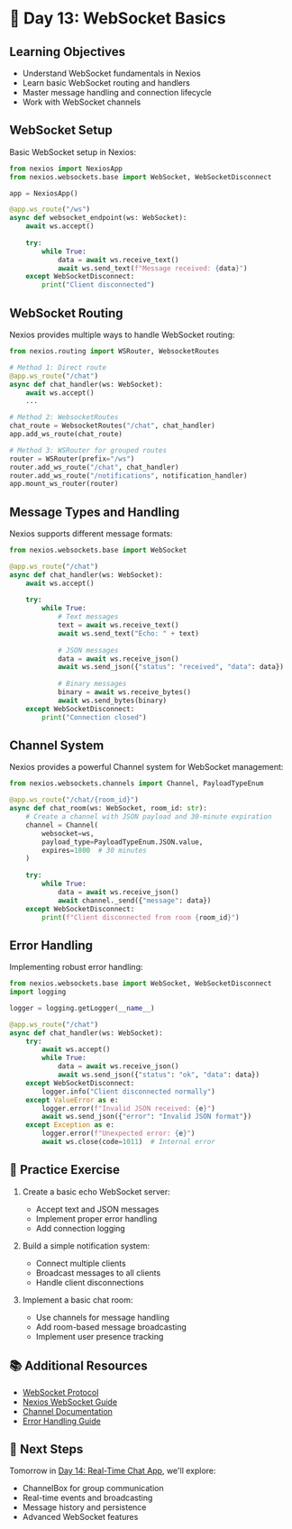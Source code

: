 # 🚀 Day 13: WebSocket Basics

## Learning Objectives
- Understand WebSocket fundamentals in Nexios
- Learn basic WebSocket routing and handlers
- Master message handling and connection lifecycle
- Work with WebSocket channels

## WebSocket Setup

Basic WebSocket setup in Nexios:

```python
from nexios import NexiosApp
from nexios.websockets.base import WebSocket, WebSocketDisconnect

app = NexiosApp()

@app.ws_route("/ws")
async def websocket_endpoint(ws: WebSocket):
    await ws.accept()
    
    try:
        while True:
            data = await ws.receive_text()
            await ws.send_text(f"Message received: {data}")
    except WebSocketDisconnect:
        print("Client disconnected")
```

## WebSocket Routing

Nexios provides multiple ways to handle WebSocket routing:

```python
from nexios.routing import WSRouter, WebsocketRoutes

# Method 1: Direct route
@app.ws_route("/chat")
async def chat_handler(ws: WebSocket):
    await ws.accept()
    ...

# Method 2: WebsocketRoutes
chat_route = WebsocketRoutes("/chat", chat_handler)
app.add_ws_route(chat_route)

# Method 3: WSRouter for grouped routes
router = WSRouter(prefix="/ws")
router.add_ws_route("/chat", chat_handler)
router.add_ws_route("/notifications", notification_handler)
app.mount_ws_router(router)
```

## Message Types and Handling

Nexios supports different message formats:

```python
from nexios.websockets.base import WebSocket

@app.ws_route("/chat")
async def chat_handler(ws: WebSocket):
    await ws.accept()
    
    try:
        while True:
            # Text messages
            text = await ws.receive_text()
            await ws.send_text("Echo: " + text)
            
            # JSON messages
            data = await ws.receive_json()
            await ws.send_json({"status": "received", "data": data})
            
            # Binary messages
            binary = await ws.receive_bytes()
            await ws.send_bytes(binary)
    except WebSocketDisconnect:
        print("Connection closed")
```

## Channel System

Nexios provides a powerful Channel system for WebSocket management:

```python
from nexios.websockets.channels import Channel, PayloadTypeEnum

@app.ws_route("/chat/{room_id}")
async def chat_room(ws: WebSocket, room_id: str):
    # Create a channel with JSON payload and 30-minute expiration
    channel = Channel(
        websocket=ws,
        payload_type=PayloadTypeEnum.JSON.value,
        expires=1800  # 30 minutes
    )
    
    try:
        while True:
            data = await ws.receive_json()
            await channel._send({"message": data})
    except WebSocketDisconnect:
        print(f"Client disconnected from room {room_id}")
```

## Error Handling

Implementing robust error handling:

```python
from nexios.websockets.base import WebSocket, WebSocketDisconnect
import logging

logger = logging.getLogger(__name__)

@app.ws_route("/chat")
async def chat_handler(ws: WebSocket):
    try:
        await ws.accept()
        while True:
            data = await ws.receive_json()
            await ws.send_json({"status": "ok", "data": data})
    except WebSocketDisconnect:
        logger.info("Client disconnected normally")
    except ValueError as e:
        logger.error(f"Invalid JSON received: {e}")
        await ws.send_json({"error": "Invalid JSON format"})
    except Exception as e:
        logger.error(f"Unexpected error: {e}")
        await ws.close(code=1011)  # Internal error
```

## 📝 Practice Exercise

1. Create a basic echo WebSocket server:
   - Accept text and JSON messages
   - Implement proper error handling
   - Add connection logging

2. Build a simple notification system:
   - Connect multiple clients
   - Broadcast messages to all clients
   - Handle client disconnections

3. Implement a basic chat room:
   - Use channels for message handling
   - Add room-based message broadcasting
   - Implement user presence tracking

## 📚 Additional Resources
- [WebSocket Protocol](https://tools.ietf.org/html/rfc6455)
- [Nexios WebSocket Guide](../../guide/websockets/index.md)
- [Channel Documentation](../../guide/websockets/channels.md)
- [Error Handling Guide](../../guide/error-handling.md)

## 🎯 Next Steps
Tomorrow in [Day 14: Real-Time Chat App](../day14/index.md), we'll explore:
- ChannelBox for group communication
- Real-time events and broadcasting
- Message history and persistence
- Advanced WebSocket features